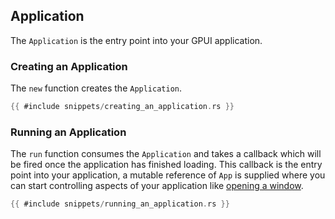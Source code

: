 ## Application

The `Application` is the entry point into your GPUI application.

### Creating an Application

The `new` function creates the `Application`.

```rust
{{ #include snippets/creating_an_application.rs }}
```

### Running an Application

The `run` function consumes the `Application` and takes a callback which will be fired once the application has finished loading. This callback is the entry point into your application, a mutable reference of `App` is supplied where you can start controlling aspects of your application like [opening a window](./app.md#opening-a-window).

```rust
{{ #include snippets/running_an_application.rs }}
```

